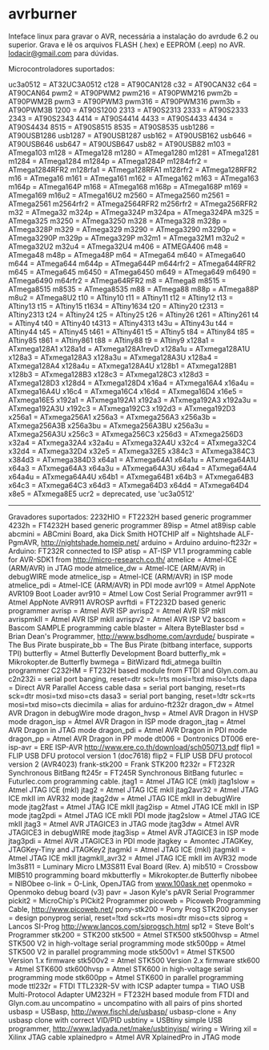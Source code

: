 # avrburner

Inteface linux para gravar o AVR, necessária a instalação do avrdude 6.2 ou superior.
Grava e lê os arquivos FLASH (.hex) e EEPROM (.eep) no AVR.
lodacir@gmail.com para dúvidas.


Microcontroladores suportados:

  uc3a0512 = AT32UC3A0512
  c128     = AT90CAN128
  c32      = AT90CAN32
  c64      = AT90CAN64
  pwm2     = AT90PWM2
  pwm216   = AT90PWM216
  pwm2b    = AT90PWM2B
  pwm3     = AT90PWM3
  pwm316   = AT90PWM316
  pwm3b    = AT90PWM3B
  1200     = AT90S1200
  2313     = AT90S2313
  2333     = AT90S2333
  2343     = AT90S2343
  4414     = AT90S4414
  4433     = AT90S4433
  4434     = AT90S4434
  8515     = AT90S8515
  8535     = AT90S8535
  usb1286  = AT90USB1286
  usb1287  = AT90USB1287
  usb162   = AT90USB162
  usb646   = AT90USB646
  usb647   = AT90USB647
  usb82    = AT90USB82
  m103     = ATmega103
  m128     = ATmega128
  m1280    = ATmega1280
  m1281    = ATmega1281
  m1284    = ATmega1284
  m1284p   = ATmega1284P
  m1284rfr2 = ATmega1284RFR2
  m128rfa1 = ATmega128RFA1
  m128rfr2 = ATmega128RFR2
  m16      = ATmega16
  m161     = ATmega161
  m162     = ATmega162
  m163     = ATmega163
  m164p    = ATmega164P
  m168     = ATmega168
  m168p    = ATmega168P
  m169     = ATmega169
  m16u2    = ATmega16U2
  m2560    = ATmega2560
  m2561    = ATmega2561
  m2564rfr2 = ATmega2564RFR2
  m256rfr2 = ATmega256RFR2
  m32      = ATmega32
  m324p    = ATmega324P
  m324pa   = ATmega324PA
  m325     = ATmega325
  m3250    = ATmega3250
  m328     = ATmega328
  m328p    = ATmega328P
  m329     = ATmega329
  m3290    = ATmega3290
  m3290p   = ATmega3290P
  m329p    = ATmega329P
  m32m1    = ATmega32M1
  m32u2    = ATmega32U2
  m32u4    = ATmega32U4
  m406     = ATMEGA406
  m48      = ATmega48
  m48p     = ATmega48P
  m64      = ATmega64
  m640     = ATmega640
  m644     = ATmega644
  m644p    = ATmega644P
  m644rfr2 = ATmega644RFR2
  m645     = ATmega645
  m6450    = ATmega6450
  m649     = ATmega649
  m6490    = ATmega6490
  m64rfr2  = ATmega64RFR2
  m8       = ATmega8
  m8515    = ATmega8515
  m8535    = ATmega8535
  m88      = ATmega88
  m88p     = ATmega88P
  m8u2     = ATmega8U2
  t10      = ATtiny10
  t11      = ATtiny11
  t12      = ATtiny12
  t13      = ATtiny13
  t15      = ATtiny15
  t1634    = ATtiny1634
  t20      = ATtiny20
  t2313    = ATtiny2313
  t24      = ATtiny24
  t25      = ATtiny25
  t26      = ATtiny26
  t261     = ATtiny261
  t4       = ATtiny4
  t40      = ATtiny40
  t4313    = ATtiny4313
  t43u     = ATtiny43u
  t44      = ATtiny44
  t45      = ATtiny45
  t461     = ATtiny461
  t5       = ATtiny5
  t84      = ATtiny84
  t85      = ATtiny85
  t861     = ATtiny861
  t88      = ATtiny88
  t9       = ATtiny9
  x128a1   = ATxmega128A1
  x128a1d  = ATxmega128A1revD
  x128a1u  = ATxmega128A1U
  x128a3   = ATxmega128A3
  x128a3u  = ATxmega128A3U
  x128a4   = ATxmega128A4
  x128a4u  = ATxmega128A4U
  x128b1   = ATxmega128B1
  x128b3   = ATxmega128B3
  x128c3   = ATxmega128C3
  x128d3   = ATxmega128D3
  x128d4   = ATxmega128D4
  x16a4    = ATxmega16A4
  x16a4u   = ATxmega16A4U
  x16c4    = ATxmega16C4
  x16d4    = ATxmega16D4
  x16e5    = ATxmega16E5
  x192a1   = ATxmega192A1
  x192a3   = ATxmega192A3
  x192a3u  = ATxmega192A3U
  x192c3   = ATxmega192C3
  x192d3   = ATxmega192D3
  x256a1   = ATxmega256A1
  x256a3   = ATxmega256A3
  x256a3b  = ATxmega256A3B
  x256a3bu = ATxmega256A3BU
  x256a3u  = ATxmega256A3U
  x256c3   = ATxmega256C3
  x256d3   = ATxmega256D3
  x32a4    = ATxmega32A4
  x32a4u   = ATxmega32A4U
  x32c4    = ATxmega32C4
  x32d4    = ATxmega32D4
  x32e5    = ATxmega32E5
  x384c3   = ATxmega384C3
  x384d3   = ATxmega384D3
  x64a1    = ATxmega64A1
  x64a1u   = ATxmega64A1U
  x64a3    = ATxmega64A3
  x64a3u   = ATxmega64A3U
  x64a4    = ATxmega64A4
  x64a4u   = ATxmega64A4U
  x64b1    = ATxmega64B1
  x64b3    = ATxmega64B3
  x64c3    = ATxmega64C3
  x64d3    = ATxmega64D3
  x64d4    = ATxmega64D4
  x8e5     = ATxmega8E5
  ucr2     = deprecated, use 'uc3a0512'
  
--------------------------------------------------------------------------------------------------------------------  
Gravadores suportados:
   2232HIO          = FT2232H based generic programmer
  4232h            = FT4232H based generic programmer
  89isp            = Atmel at89isp cable
  abcmini          = ABCmini Board, aka Dick Smith HOTCHIP
  alf              = Nightshade ALF-PgmAVR, http://nightshade.homeip.net/
  arduino          = Arduino
  arduino-ft232r   = Arduino: FT232R connected to ISP
  atisp            = AT-ISP V1.1 programming cable for AVR-SDK1 from <http://micro-research.co.th/> 
  atmelice         = Atmel-ICE (ARM/AVR) in JTAG mode
  atmelice_dw      = Atmel-ICE (ARM/AVR) in debugWIRE mode
  atmelice_isp     = Atmel-ICE (ARM/AVR) in ISP mode
  atmelice_pdi     = Atmel-ICE (ARM/AVR) in PDI mode
  avr109           = Atmel AppNote AVR109 Boot Loader
  avr910           = Atmel Low Cost Serial Programmer
  avr911           = Atmel AppNote AVR911 AVROSP
  avrftdi          = FT2232D based generic programmer
  avrisp           = Atmel AVR ISP
  avrisp2          = Atmel AVR ISP mkII
  avrispmkII       = Atmel AVR ISP mkII
  avrispv2         = Atmel AVR ISP V2
  bascom           = Bascom SAMPLE programming cable
  blaster          = Altera ByteBlaster
  bsd              = Brian Dean's Programmer, http://www.bsdhome.com/avrdude/
  buspirate        = The Bus Pirate
  buspirate_bb     = The Bus Pirate (bitbang interface, supports TPI)
  butterfly        = Atmel Butterfly Development Board
  butterfly_mk     = Mikrokopter.de Butterfly
  bwmega           = BitWizard ftdi_atmega builtin programmer
  C232HM           = FT232H based module from FTDI and Glyn.com.au
  c2n232i          = serial port banging, reset=dtr sck=!rts mosi=!txd miso=!cts
  dapa             = Direct AVR Parallel Access cable
  dasa             = serial port banging, reset=rts sck=dtr mosi=txd miso=cts
  dasa3            = serial port banging, reset=!dtr sck=rts mosi=txd miso=cts
  diecimila        = alias for arduino-ft232r
  dragon_dw        = Atmel AVR Dragon in debugWire mode
  dragon_hvsp      = Atmel AVR Dragon in HVSP mode
  dragon_isp       = Atmel AVR Dragon in ISP mode
  dragon_jtag      = Atmel AVR Dragon in JTAG mode
  dragon_pdi       = Atmel AVR Dragon in PDI mode
  dragon_pp        = Atmel AVR Dragon in PP mode
  dt006            = Dontronics DT006
  ere-isp-avr      = ERE ISP-AVR <http://www.ere.co.th/download/sch050713.pdf>
  flip1            = FLIP USB DFU protocol version 1 (doc7618)
  flip2            = FLIP USB DFU protocol version 2 (AVR4023)
  frank-stk200     = Frank STK200
  ft232r           = FT232R Synchronous BitBang
  ft245r           = FT245R Synchronous BitBang
  futurlec         = Futurlec.com programming cable.
  jtag1            = Atmel JTAG ICE (mkI)
  jtag1slow        = Atmel JTAG ICE (mkI)
  jtag2            = Atmel JTAG ICE mkII
  jtag2avr32       = Atmel JTAG ICE mkII im AVR32 mode
  jtag2dw          = Atmel JTAG ICE mkII in debugWire mode
  jtag2fast        = Atmel JTAG ICE mkII
  jtag2isp         = Atmel JTAG ICE mkII in ISP mode
  jtag2pdi         = Atmel JTAG ICE mkII PDI mode
  jtag2slow        = Atmel JTAG ICE mkII
  jtag3            = Atmel AVR JTAGICE3 in JTAG mode
  jtag3dw          = Atmel AVR JTAGICE3 in debugWIRE mode
  jtag3isp         = Atmel AVR JTAGICE3 in ISP mode
  jtag3pdi         = Atmel AVR JTAGICE3 in PDI mode
  jtagkey          = Amontec JTAGKey, JTAGKey-Tiny and JTAGKey2
  jtagmkI          = Atmel JTAG ICE (mkI)
  jtagmkII         = Atmel JTAG ICE mkII
  jtagmkII_avr32   = Atmel JTAG ICE mkII im AVR32 mode
  lm3s811          = Luminary Micro LM3S811 Eval Board (Rev. A)
  mib510           = Crossbow MIB510 programming board
  mkbutterfly      = Mikrokopter.de Butterfly
  nibobee          = NIBObee
  o-link           = O-Link, OpenJTAG from www.100ask.net
  openmoko         = Openmoko debug board (v3)
  pavr             = Jason Kyle's pAVR Serial Programmer
  pickit2          = MicroChip's PICkit2 Programmer
  picoweb          = Picoweb Programming Cable, http://www.picoweb.net/
  pony-stk200      = Pony Prog STK200
  ponyser          = design ponyprog serial, reset=!txd sck=rts mosi=dtr miso=cts
  siprog           = Lancos SI-Prog <http://www.lancos.com/siprogsch.html>
  sp12             = Steve Bolt's Programmer
  stk200           = STK200
  stk500           = Atmel STK500
  stk500hvsp       = Atmel STK500 V2 in high-voltage serial programming mode
  stk500pp         = Atmel STK500 V2 in parallel programming mode
  stk500v1         = Atmel STK500 Version 1.x firmware
  stk500v2         = Atmel STK500 Version 2.x firmware
  stk600           = Atmel STK600
  stk600hvsp       = Atmel STK600 in high-voltage serial programming mode
  stk600pp         = Atmel STK600 in parallel programming mode
  ttl232r          = FTDI TTL232R-5V with ICSP adapter
  tumpa            = TIAO USB Multi-Protocol Adapter
  UM232H           = FT232H based module from FTDI and Glyn.com.au
  uncompatino      = uncompatino with all pairs of pins shorted
  usbasp           = USBasp, http://www.fischl.de/usbasp/
  usbasp-clone     = Any usbasp clone with correct VID/PID
  usbtiny          = USBtiny simple USB programmer, http://www.ladyada.net/make/usbtinyisp/
  wiring           = Wiring
  xil              = Xilinx JTAG cable
  xplainedpro      = Atmel AVR XplainedPro in JTAG mode

  

